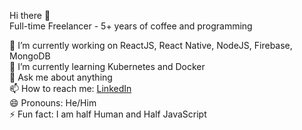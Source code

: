 Hi there 👋 </br>
Full-time Freelancer - 5+ years of coffee and programming</br>

🔭 I’m currently working on ReactJS, React Native, NodeJS, Firebase, MongoDB</br>
🌱 I’m currently learning Kubernetes and Docker</br>
💬 Ask me about anything</br>
📫 How to reach me: <a href="https://www.linkedin.com/in/mitul-kanani/" rel="nofollow">LinkedIn</a></br>
😄 Pronouns: He/Him</br>
⚡ Fun fact: I am half Human and Half JavaScript</br>